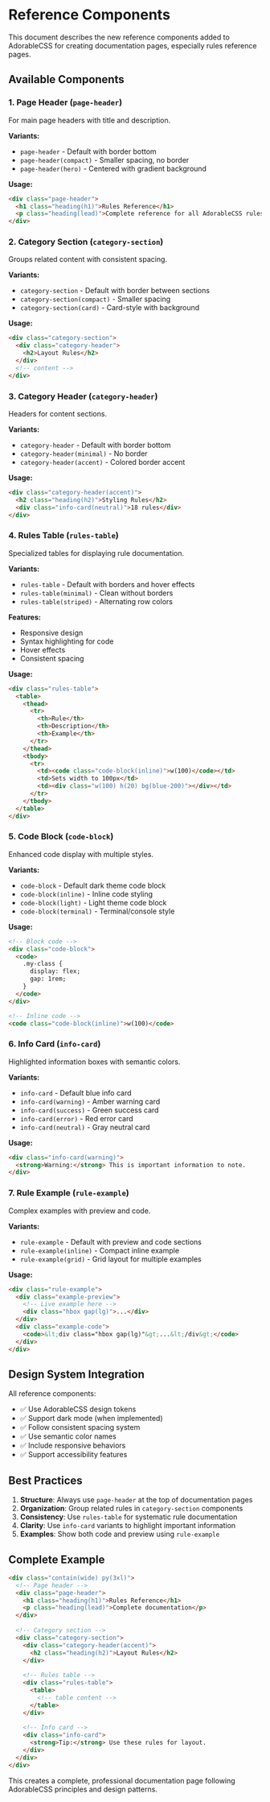 # Reference Components

This document describes the new reference components added to AdorableCSS for creating documentation pages, especially rules reference pages.

## Available Components

### 1. Page Header (`page-header`)

For main page headers with title and description.

**Variants:**
- `page-header` - Default with border bottom
- `page-header(compact)` - Smaller spacing, no border
- `page-header(hero)` - Centered with gradient background

**Usage:**
```html
<div class="page-header">
  <h1 class="heading(h1)">Rules Reference</h1>
  <p class="heading(lead)">Complete reference for all AdorableCSS rules</p>
</div>
```

### 2. Category Section (`category-section`)

Groups related content with consistent spacing.

**Variants:**
- `category-section` - Default with border between sections
- `category-section(compact)` - Smaller spacing
- `category-section(card)` - Card-style with background

**Usage:**
```html
<div class="category-section">
  <div class="category-header">
    <h2>Layout Rules</h2>
  </div>
  <!-- content -->
</div>
```

### 3. Category Header (`category-header`)

Headers for content sections.

**Variants:**
- `category-header` - Default with border bottom
- `category-header(minimal)` - No border
- `category-header(accent)` - Colored border accent

**Usage:**
```html
<div class="category-header(accent)">
  <h2 class="heading(h2)">Styling Rules</h2>
  <div class="info-card(neutral)">18 rules</div>
</div>
```

### 4. Rules Table (`rules-table`)

Specialized tables for displaying rule documentation.

**Variants:**
- `rules-table` - Default with borders and hover effects
- `rules-table(minimal)` - Clean without borders
- `rules-table(striped)` - Alternating row colors

**Features:**
- Responsive design
- Syntax highlighting for code
- Hover effects
- Consistent spacing

**Usage:**
```html
<div class="rules-table">
  <table>
    <thead>
      <tr>
        <th>Rule</th>
        <th>Description</th>
        <th>Example</th>
      </tr>
    </thead>
    <tbody>
      <tr>
        <td><code class="code-block(inline)">w(100)</code></td>
        <td>Sets width to 100px</td>
        <td><div class="w(100) h(20) bg(blue-200)"></div></td>
      </tr>
    </tbody>
  </table>
</div>
```

### 5. Code Block (`code-block`)

Enhanced code display with multiple styles.

**Variants:**
- `code-block` - Default dark theme code block
- `code-block(inline)` - Inline code styling
- `code-block(light)` - Light theme code block
- `code-block(terminal)` - Terminal/console style

**Usage:**
```html
<!-- Block code -->
<div class="code-block">
  <code>
    .my-class {
      display: flex;
      gap: 1rem;
    }
  </code>
</div>

<!-- Inline code -->
<code class="code-block(inline)">w(100)</code>
```

### 6. Info Card (`info-card`)

Highlighted information boxes with semantic colors.

**Variants:**
- `info-card` - Default blue info card
- `info-card(warning)` - Amber warning card
- `info-card(success)` - Green success card
- `info-card(error)` - Red error card
- `info-card(neutral)` - Gray neutral card

**Usage:**
```html
<div class="info-card(warning)">
  <strong>Warning:</strong> This is important information to note.
</div>
```

### 7. Rule Example (`rule-example`)

Complex examples with preview and code.

**Variants:**
- `rule-example` - Default with preview and code sections
- `rule-example(inline)` - Compact inline example
- `rule-example(grid)` - Grid layout for multiple examples

**Usage:**
```html
<div class="rule-example">
  <div class="example-preview">
    <!-- Live example here -->
    <div class="hbox gap(lg)">...</div>
  </div>
  <div class="example-code">
    <code>&lt;div class="hbox gap(lg)"&gt;...&lt;/div&gt;</code>
  </div>
</div>
```

## Design System Integration

All reference components:

- ✅ Use AdorableCSS design tokens
- ✅ Support dark mode (when implemented)
- ✅ Follow consistent spacing system
- ✅ Use semantic color names
- ✅ Include responsive behaviors
- ✅ Support accessibility features

## Best Practices

1. **Structure**: Always use `page-header` at the top of documentation pages
2. **Organization**: Group related rules in `category-section` components
3. **Consistency**: Use `rules-table` for systematic rule documentation
4. **Clarity**: Use `info-card` variants to highlight important information
5. **Examples**: Show both code and preview using `rule-example`

## Complete Example

```html
<div class="contain(wide) py(3xl)">
  <!-- Page header -->
  <div class="page-header">
    <h1 class="heading(h1)">Rules Reference</h1>
    <p class="heading(lead)">Complete documentation</p>
  </div>
  
  <!-- Category section -->
  <div class="category-section">
    <div class="category-header(accent)">
      <h2 class="heading(h2)">Layout Rules</h2>
    </div>
    
    <!-- Rules table -->
    <div class="rules-table">
      <table>
        <!-- table content -->
      </table>
    </div>
    
    <!-- Info card -->
    <div class="info-card">
      <strong>Tip:</strong> Use these rules for layout.
    </div>
  </div>
</div>
```

This creates a complete, professional documentation page following AdorableCSS principles and design patterns.